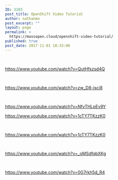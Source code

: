 ```yaml
---
ID: 3103
post_title: OpenShift Video Tutorial
author: nathanmo
post_excerpt: ""
layout: page
permalink: >
  https://massopen.cloud/openshift-video-tutorial/
published: true
post_date: 2017-11-01 18:33:06
---
```

&nbsp;

https://www.youtube.com/watch?v=QutHfszsd4Q

&nbsp;

https://www.youtube.com/watch?v=zw_D8-jsci8

&nbsp;

https://www.youtube.com/watch?v=NfvTHLpEv9Y

https://www.youtube.com/watch?v=1cTY7TKzzK0

&nbsp;

https://www.youtube.com/watch?v=1cTY7TKzzK0

&nbsp;

https://www.youtube.com/watch?v=_oMSdfqbXKg

&nbsp;

https://www.youtube.com/watch?v=0G7rkh5d_R4